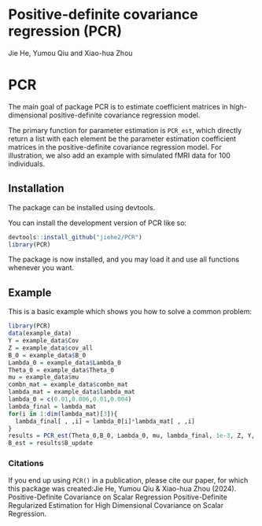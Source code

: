 Positive-definite covariance regression (PCR)
================
Jie He, Yumou Qiu and Xiao-hua Zhou

# PCR

<!-- badges: start -->
<!-- badges: end -->

The main goal of package PCR is to estimate coefficient matrices in
high-dimensional positive-definite covariance regression model.

The primary function for parameter estimation is `PCR_est`, which
directly return a list with each element be the parameter estimation
coefficient matrices in the positive-definite covariance regression
model. For illustration, we also add an example with simulated fMRI data
for 100 individuals.

## Installation

The package can be installed using devtools.

You can install the development version of PCR like so:

``` r
devtools::install_github("jiehe2/PCR")
library(PCR)
```

The package is now installed, and you may load it and use all functions
whenever you want.

## Example

This is a basic example which shows you how to solve a common problem:

``` r
library(PCR)
data(example_data)
Y = example_data$Cov
Z = example_data$cov_all
B_0 = example_data$B_0
Lambda_0 = example_data$Lambda_0
Theta_0 = example_data$Theta_0
mu = example_data$mu
combn_mat = example_data$combn_mat
lambda_mat = example_data$lambda_mat
lambda_0 = c(0.01,0.006,0.01,0.004)
lambda_final = lambda_mat
for(i in 1:dim(lambda_mat)[3]){
  lambda_final[ , ,i] = lambda_0[i]*lambda_mat[ , ,i]
}
results = PCR_est(Theta_0,B_0, Lambda_0, mu, lambda_final, 1e-3, Z, Y, 1000, 1e-5, combn_mat)
B_est = results$B_update
```

### Citations

If you end up using `PCR()` in a publication, please cite our paper, for
which this package was created:Jie He, Yumou Qiu & Xiao-hua Zhou (2024).
Positive-Definite Covariance on Scalar Regression Positive-Definite
Regularized Estimation for High Dimensional Covariance on Scalar
Regression.
